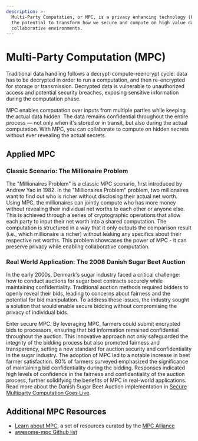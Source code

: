 ```yaml
---
description: >-
  Multi-Party Computation, or MPC, is a privacy enhancing technology (PET) with
  the potential to transform how we secure and compute on high value data in
  collaborative environments.
---
```


# Multi-Party Computation (MPC)

Traditional data handling follows a decrypt-compute-reencrypt cycle: data has to be decrypted in order to run a computation, and then re-encrypted for storage or transmission. Decrypted data is vulnerable to unauthorized access and potential security breaches, exposing sensitive information during the computation phase.

MPC enables computation over inputs from multiple parties while keeping the actual data hidden. The data remains confidential throughout the entire process — not only when it's stored or in transit, but also during the actual computation. With MPC, you can collaborate to compute on hidden secrets without ever revealing the actual secrets.

## Applied MPC

### Classic Scenario: The Millionaire Problem

The "Millionaires Problem" is a classic MPC scenario, first introduced by Andrew Yao in 1982. In the "Millionaires Problem" problem, two millionaires want to find out who is richer without disclosing their actual net worth. Using MPC, the millionaires can jointly compute who has more money without revealing their individual net worths to each other or anyone else. This is achieved through a series of cryptographic operations that allow each party to input their net worth into a shared computation. The computation is structured in a way that it only outputs the comparison result (i.e., which millionaire is richer) without leaking any specifics about their respective net worths. This problem showcases the power of MPC - it can preserve privacy while enabling collaborative computation.

### Real World Application: The 2008 Danish Sugar Beet Auction

In the early 2000s, Denmark's sugar industry faced a critical challenge: how to conduct auctions for sugar beet contracts securely while maintaining confidentiality. Traditional auction methods required bidders to openly reveal their bids, leading to concerns about fairness and the potential for bid manipulation. To address these issues, the industry sought a solution that would enable secure bidding without compromising the privacy of individual bids.

Enter secure MPC. By leveraging MPC, farmers could submit encrypted bids to processors, ensuring that bid information remained confidential throughout the auction. This innovative approach not only safeguarded the integrity of the bidding process but also promoted fairness and transparency, setting a new standard for auction security and confidentiality in the sugar industry. The adoption of MPC led to a notable increase in beet farmer satisfaction. 80% of farmers surveyed emphasized the significance of maintaining bid confidentiality during the bidding. Responses indicated high levels of confidence in the fairness and confidentiality of the auction process, further solidifying the benefits of MPC in real-world applications. Read more about the Danish Sugar Beet Auction implementation in [Secure Multiparty Computation Goes Live](https://eprint.iacr.org/2008/068.pdf).

## Additional MPC Resources

- [Learn about MPC](https://www.mpcalliance.org/learn), a set of resources curated by the [MPC Alliance](https://www.mpcalliance.org/)
- [awesome-mpc Github list](https://github.com/rdragos/awesome-mpc)
